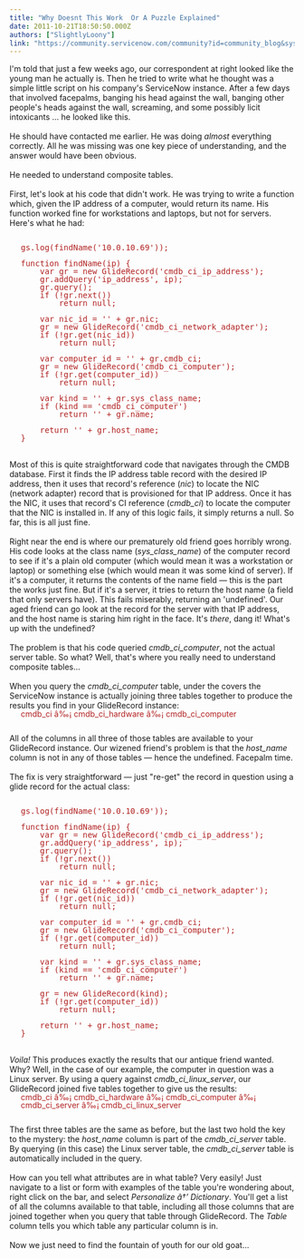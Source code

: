```yaml
---
title: "Why Doesnt This Work  Or A Puzzle Explained"
date: 2011-10-21T18:50:50.000Z
authors: ["SlightlyLoony"]
link: "https://community.servicenow.com/community?id=community_blog&sys_id=d60deaa5dbd0dbc01dcaf3231f961979"
---
```

<p><span class="asset-asset_lightbox-Small asset-align-right"><a href="/files/SlightlyLoony/oldmanwtf.jpg" rel="lightbox"><img rel="lightbox" src="http://community.service-now.com/files/imagecache/Small/SlightlyLoony/oldmanwtf.jpg" alt="" title="" class="imagecache imagecache-Small" /></a></span>I'm told that just a few weeks ago, our correspondent at right looked like the young man he actually is. Then he tried to write what he thought was a simple little script on his company's ServiceNow instance. After a few days that involved facepalms, banging his head against the wall, banging other people's heads against the wall, screaming, and some possibly licit intoxicants … he looked like this.<br /><br />He should have contacted me earlier. He was doing <i>almost</i> everything correctly. All he was missing was one key piece of understanding, and the answer would have been obvious.<br /><br />He needed to understand composite tables.<br /><!--break--><br />First, let's look at his code that didn't work. He was trying to write a function which, given the IP address of a computer, would return its name. His function worked fine for workstations and laptops, but not for servers. Here's what he had:<br /><pre style="margin-left:20px;line-height:1;color:FireBrick;"><br />gs.log(findName('10.0.10.69'));<br /><br />function findName(ip) {<br />    var gr = new GlideRecord('cmdb_ci_ip_address');<br />    gr.addQuery('ip_address', ip);<br />    gr.query();<br />    if (!gr.next())<br />        return null;<br /><br />    var nic_id = '' + gr.nic;<br />    gr = new GlideRecord('cmdb_ci_network_adapter');<br />    if (!gr.get(nic_id))<br />        return null;<br /><br />    var computer_id = '' + gr.cmdb_ci;<br />    gr = new GlideRecord('cmdb_ci_computer');<br />    if (!gr.get(computer_id))<br />        return null;<br /><br />    var kind = '' + gr.sys_class_name;<br />    if (kind == 'cmdb_ci_computer')<br />        return '' + gr.name;<br /><br />    return '' + gr.host_name;<br />}</pre><br />Most of this is quite straightforward code that navigates through the CMDB database. First it finds the IP address table record with the desired IP address, then it uses that record's reference (<i>nic</i>) to locate the NIC (network adapter) record that is provisioned for that IP address. Once it has the NIC, it uses that record's CI reference (<i>cmdb_ci</i>) to locate the computer that the NIC is installed in. If any of this logic fails, it simply returns a null. So far, this is all just fine.<br /><br />Right near the end is where our prematurely old friend goes horribly wrong. His code looks at the class name (<i>sys_class_name</i>) of the computer record to see if it's a plain old computer (which would mean it was a workstation or laptop) or something else (which would mean it was some kind of server). If it's a computer, it returns the contents of the name field — this is the part the works just fine. But if it's a server, it tries to return the host name (a field that only servers have). This fails miserably, returning an 'undefined'. Our aged friend can go look at the record for the server with that IP address, and the host name is staring him right in the face. It's <i>there</i>, dang it! What's up with the undefined?<br /><br />The problem is that his code queried <i>cmdb_ci_computer</i>, not the actual server table. So what? Well, that's where you really need to understand composite tables...<br /><br />When you query the <i>cmdb_ci_computer</i> table, under the covers the ServiceNow instance is actually joining three tables together to produce the results you find in your GlideRecord instance:<br /><div style="margin-left:20px;margin-bottom:10px;line-height:1;color:FireBrick;">cmdb_ci â‰¡ cmdb_ci_hardware â‰¡ cmdb_ci_computer</div><br />All of the columns in all three of those tables are available to your GlideRecord instance. Our wizened friend's problem is that the <i>host_name</i> column is not in any of those tables — hence the undefined. Facepalm time.<br /><br />The fix is very straightforward — just "re-get" the record in question using a glide record for the actual class:<br /><pre style="margin-left:20px;line-height:1;color:FireBrick;"><br />gs.log(findName('10.0.10.69'));<br /><br />function findName(ip) {<br />    var gr = new GlideRecord('cmdb_ci_ip_address');<br />    gr.addQuery('ip_address', ip);<br />    gr.query();<br />    if (!gr.next())<br />        return null;<br /><br />    var nic_id = '' + gr.nic;<br />    gr = new GlideRecord('cmdb_ci_network_adapter');<br />    if (!gr.get(nic_id))<br />        return null;<br /><br />    var computer_id = '' + gr.cmdb_ci;<br />    gr = new GlideRecord('cmdb_ci_computer');<br />    if (!gr.get(computer_id))<br />        return null;<br /><br />    var kind = '' + gr.sys_class_name;<br />    if (kind == 'cmdb_ci_computer')<br />        return '' + gr.name;<br /><br />    gr = new GlideRecord(kind);<br />    if (!gr.get(computer_id))<br />        return null;<br /><br />    return '' + gr.host_name;<br />}</pre><br /><i>Voila!</i> This produces exactly the results that our antique friend wanted. Why? Well, in the case of our example, the computer in question was a Linux server. By using a query against <i>cmdb_ci_linux_server</i>, our GlideRecord joined five tables together to give us the results:<br /><div style="margin-left:20px;margin-bottom:10px;line-height:1;color:FireBrick;">cmdb_ci â‰¡ cmdb_ci_hardware â‰¡ cmdb_ci_computer â‰¡ cmdb_ci_server â‰¡ cmdb_ci_linux_server</div><br />The first three tables are the same as before, but the last two hold the key to the mystery: the <i>host_name</i> column is part of the <i>cmdb_ci_server</i> table. By querying (in this case) the Linux server table, the <i>cmdb_ci_server</i> table is automatically included in the query.<br /><br />How can you tell what attributes are in what table? Very easily! Just navigate to a list or form with examples of the table you're wondering about, right click on the bar, and select <i>Personalize â†’ Dictionary</i>. You'll get a list of all the columns available to that table, including all those columns that are joined together when you query that table through GlideRecord. The <i>Table</i> column tells you which table any particular column is in.<br /><br />Now we just need to find the fountain of youth for our old goat...</p>